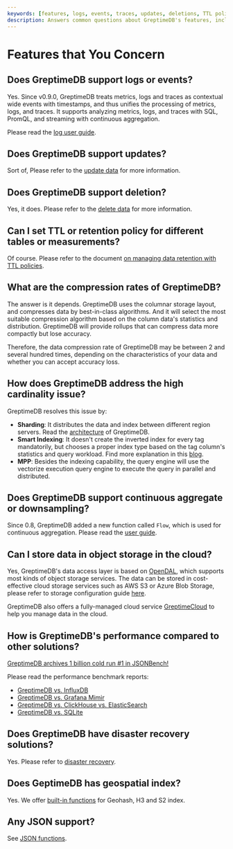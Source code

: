 ```yaml
---
keywords: [features, logs, events, traces, updates, deletions, TTL policies, compression rates, high cardinality, continuous aggregation, cloud storage, performance, disaster recovery, geospatial indexing, JSON support]
description: Answers common questions about GreptimeDB's features, including support for metrics,logs, traces, updates, deletions, TTL policies, compression rates, high cardinality, continuous aggregation, cloud storage, performance, disaster recovery, geospatial indexing, and JSON support.
---
```


# Features that You Concern

## Does GreptimeDB support logs or events?

Yes. Since v0.9.0, GreptimeDB treats metrics, logs and traces as contextual wide events with timestamps, and thus unifies the processing of metrics, logs, and traces. It supports analyzing metrics, logs, and traces with SQL, PromQL, and streaming with continuous aggregation.

Please read the [log user guide](/user-guide/logs/overview.md).

## Does GreptimeDB support updates?

Sort of, Please refer to the [update data](/user-guide/manage-data/overview.md#update-data) for more information.

## Does GreptimeDB support deletion?

Yes, it does. Please refer to the [delete data](/user-guide/manage-data/overview.md#delete-data) for more information.

## Can I set TTL or retention policy for different tables or measurements?

Of course. Please refer to the document [on managing data retention with TTL policies](/user-guide/manage-data/overview.md#manage-data-retention-with-ttl-policies).

## What are the compression rates of GreptimeDB?

The answer is it depends.
GreptimeDB uses the columnar storage layout, and compresses data by best-in-class algorithms.
And it will select the most suitable compression algorithm based on the column data's statistics and distribution.
GreptimeDB will provide rollups that can compress data more compactly but lose accuracy.

Therefore, the data compression rate of GreptimeDB may be between 2 and several hundred times, depending on the characteristics of your data and whether you can accept accuracy loss.

## How does GreptimeDB address the high cardinality issue?

GreptimeDB resolves this issue by:

- **Sharding**: It distributes the data and index between different region servers. Read the [architecture](./architecture.md) of GreptimeDB.
- **Smart Indexing**: It doesn't create the inverted index for every tag mandatorily, but chooses a proper index type based on the tag column's statistics and query workload. Find more explanation in this [blog](https://greptime.com/blogs/2022-12-21-storage-engine-design#smart-indexing).
- **MPP**: Besides the indexing capability, the query engine will use the vectorize execution query engine to execute the query in parallel and distributed.

## Does GreptimeDB support continuous aggregate or downsampling?

Since 0.8, GreptimeDB added a new function called `Flow`, which is used for continuous aggregation.  Please read the [user guide](/user-guide/flow-computation/overview.md).

## Can I store data in object storage in the cloud?

Yes, GreptimeDB's data access layer is based on [OpenDAL](https://github.com/apache/incubator-opendal), which supports most kinds of object storage services.
The data can be stored in cost-effective cloud storage services such as AWS S3 or Azure Blob Storage, please refer to storage configuration guide [here](/user-guide/deployments-administration/configuration.md#storage-options).

GreptimeDB also offers a fully-managed cloud service [GreptimeCloud](https://greptime.com/product/cloud) to help you manage data in the cloud.

## How is GreptimeDB's performance compared to other solutions?

[GreptimeDB archives 1 billion cold run #1 in JSONBench!](https://greptime.com/blogs/2025-03-18-jsonbench-greptimedb-performance)

Please read the performance benchmark reports:

* [GreptimeDB vs. InfluxDB](https://greptime.com/blogs/2024-08-07-performance-benchmark)
* [GreptimeDB vs. Grafana Mimir](https://greptime.com/blogs/2024-08-02-datanode-benchmark)
* [GreptimeDB vs. ClickHouse vs. ElasticSearch](https://greptime.com/blogs/2025-03-10-log-benchmark-greptimedb)
* [GreptimeDB vs. SQLite](https://greptime.com/blogs/2024-08-30-sqlite)

## Does GreptimeDB have disaster recovery solutions?

Yes. Please refer to [disaster recovery](/user-guide/deployments-administration/disaster-recovery/overview.md).

## Does GeptimeDB has geospatial index?

Yes. We offer [built-in functions](/reference/sql/functions/geo.md) for Geohash, H3 and S2 index.

## Any JSON support?

See [JSON functions](/reference/sql/functions/overview.md#json-functions).
